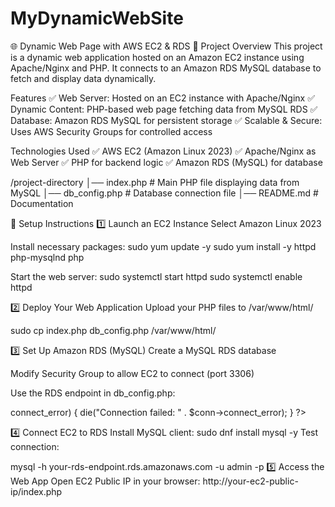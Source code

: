 # MyDynamicWebSite
🌐 Dynamic Web Page with AWS EC2 & RDS
📌 Project Overview
This project is a dynamic web application hosted on an Amazon EC2 instance using Apache/Nginx and PHP. It connects to an Amazon RDS MySQL database to fetch and display data dynamically.

Features
✅ Web Server: Hosted on an EC2 instance with Apache/Nginx
✅ Dynamic Content: PHP-based web page fetching data from MySQL RDS
✅ Database: Amazon RDS MySQL for persistent storage
✅ Scalable & Secure: Uses AWS Security Groups for controlled access

Technologies Used
✅ AWS EC2 (Amazon Linux 2023)
✅ Apache/Nginx as Web Server
✅ PHP for backend logic
✅ Amazon RDS (MySQL) for database

/project-directory
│── index.php           # Main PHP file displaying data from MySQL
│── db_config.php       # Database connection file
│── README.md           # Documentation

📌 Setup Instructions
1️⃣ Launch an EC2 Instance
Select Amazon Linux 2023

Install necessary packages:
sudo yum update -y
sudo yum install -y httpd php-mysqlnd php

Start the web server:
sudo systemctl start httpd
sudo systemctl enable httpd

2️⃣ Deploy Your Web Application
Upload your PHP files to /var/www/html/

sudo cp index.php db_config.php /var/www/html/

3️⃣ Set Up Amazon RDS (MySQL)
Create a MySQL RDS database

Modify Security Group to allow EC2 to connect (port 3306)

Use the RDS endpoint in db_config.php:
<?php
$host = "your-rds-endpoint.rds.amazonaws.com";
$user = "admin";
$password = "yourpassword";
$database = "yourdatabase";
$conn = new mysqli($host, $user, $password, $database);
if ($conn->connect_error) {
    die("Connection failed: " . $conn->connect_error);
}
?>

4️⃣ Connect EC2 to RDS
Install MySQL client:
sudo dnf install mysql -y
Test connection:


mysql -h your-rds-endpoint.rds.amazonaws.com -u admin -p
5️⃣ Access the Web App
Open EC2 Public IP in your browser:
http://your-ec2-public-ip/index.php
